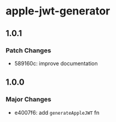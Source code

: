 # apple-jwt-generator

## 1.0.1

### Patch Changes

- 589160c: improve documentation

## 1.0.0

### Major Changes

- e4007f6: add `generateAppleJWT` fn

